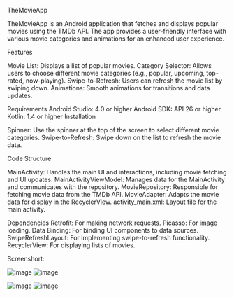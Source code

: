TheMovieApp

TheMovieApp is an Android application that fetches and displays popular movies using the TMDb API. The app provides a user-friendly interface with various movie categories and animations for an enhanced user experience.

Features

Movie List: Displays a list of popular movies.
Category Selector: Allows users to choose different movie categories (e.g., popular, upcoming, top-rated, now-playing).
Swipe-to-Refresh: Users can refresh the movie list by swiping down.
Animations: Smooth animations for transitions and data updates.

Requirements
Android Studio: 4.0 or higher
Android SDK: API 26 or higher
Kotlin: 1.4 or higher
Installation

Spinner: Use the spinner at the top of the screen to select different movie categories.
Swipe-to-Refresh: Swipe down on the list to refresh the movie data.

Code Structure

  MainActivity: 
      Handles the main UI and interactions, including movie fetching and UI updates.
  MainActivityViewModel:
      Manages data for the MainActivity and communicates with the repository.
  MovieRepository:
      Responsible for fetching movie data from the TMDb API.
  MovieAdapter: 
      Adapts the movie data for display in the RecyclerView.
  activity_main.xml: 
      Layout file for the main activity.

  Dependencies
    Retrofit: 
        For making network requests.
    Picasso:
        For image loading.
    Data Binding: 
        For binding UI components to data sources.
    SwipeRefreshLayout: 
        For implementing swipe-to-refresh functionality.
    RecyclerView: 
        For displaying lists of movies.


Screenshort:

![image](https://github.com/user-attachments/assets/ff429b1f-b404-4e9e-b036-9e85849d98b8)                         ![image](https://github.com/user-attachments/assets/ac93f6ca-148b-463c-bba0-0671735b278a)


![image](https://github.com/user-attachments/assets/eff1fcaa-fc39-46f7-8dc1-e2cf9caf7aa4)                         ![image](https://github.com/user-attachments/assets/3e2a5d65-d713-4dc9-9213-3c8abd0af62d)




